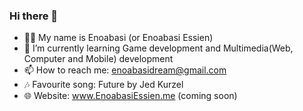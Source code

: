 ### Hi there 👋

- 🤵‍♂️ My name is Enoabasi (or Enoabasi Essien)
- 🌱 I’m currently learning Game development and Multimedia(Web, Computer and Mobile) development
- 📫 How to reach me: enoabasidream@gmail.com
- 🎶 Favourite song: Future by Jed Kurzel
- 🌐 Website: www.EnoabasiEssien.me (coming soon)
